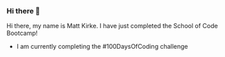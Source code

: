 ### Hi there 👋
Hi there, my name is Matt Kirke. I have just completed the School of Code Bootcamp!

- I am currently completing the #100DaysOfCoding challenge
<!--


Here are some ideas to get you started:

- 🌱 I’m currently learning ...
- 👯 I’m looking to collaborate on ...
- 🤔 I’m looking for help with ...
- 💬 Ask me about ...
- 📫 How to reach me: ...
- 😄 Pronouns: ...
- ⚡ Fun fact: ...
-->
